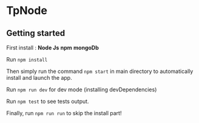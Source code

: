 # TpNode

## Getting started
First install :
    **Node Js**
     **npm**
     **mongoDb**

Run `npm install`

Then simply run the command `npm start` in main directory to automatically install and launch the app.

Run `npm run dev` for dev mode (installing devDependencies)

Run `npm test` to see tests output.

Finally, run `npm run run` to skip the install part!